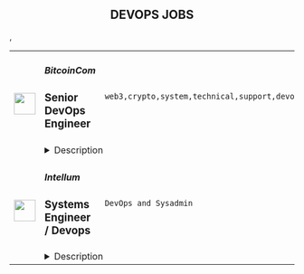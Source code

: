 <div align="center"><h2>DEVOPS JOBS</h2></div><table><tr>
                <td width="100" height="100" rowspan="2">
                    <img src="https://remoteok.com/assets/img/jobs/d5bf9032f0c86bd3f39c55bcebf2342c1674717321.png" width="38px" height="auto">
                </td>
                <td width="300">
                    <h5>BitcoinCom</h5>
                    <h3>Senior DevOps Engineer</h3>
                </td>
                <td width="300">
                    <code>web3,crypto,system,technical,support,devops,mobile,management,senior,engineer,engineering,linux</code>
                </td>
                <td width="200">
                <text>5 days ago</text>
                </td>
                <td width="100" rowspan="2">
                <a href="https://remoteOK.com/remote-jobs/remote-senior-devops-engineer-bitcoincom-184691" align="right" target="_blank">Apply</a>
                </td>
            </tr>
            <tr>
                <td colspan="3">
                <details><summary>Description</summary>
                <p>Bitcoin's mission is to create more 'economic freedom' in the world. We believe individuals should be able to freely acquire and use personal resources however they choose. We assert that economic freedom is a fundamental human right and a vital component of human dignity, and we believe that it is foundational for peaceful and prosperous societies.</p>
<p>Our vision is to provide the next billion people with access to products that exemplify the ideals of Bitcoin. These ideals - which include peer-to-peer transactions, decentralization, censorship resistance, and permissionless-ness - support economic freedom.</p>
<p>Our approach is to develop and promote widely accessible products that support economic freedom. The Bitcoin.com App is a mobile and web-enabled platform from which anyone can access all Bitcoin.com products and services. Use the App to buy, sell, trade, earn, use, and learn crypto. At the core of the App is a multichain Web3 wallet that enables anyone to take control of their crypto and use it however they wish.<br><br>We are seeking a talented Senior DevOps Engineer who shares our vision.</p>
<p> </p>
<p><strong>Roles & Responsibilities</strong></p>
<ol>
<li>Streamline feedback for engineering team members by enhancing CI/CD processes and modernizing local and cloud-based development tools.</li>
<li>Investigate new technologies, build proof-of-concepts, tackle technical obstacles and suggest cutting-edge solutions for both technical and business-related challenges.</li>
<li>Conceptualize, execute, and implement the most effective DevOps tooling and automation across all of our services.</li>
<li>Create measurements to make data-driven decisions about our development tooling, monitor the result, and iterate.</li>
<li>Promote industry best practices within our engineering teams and actively implement them across our platform.</li>
<li>Lead incident management and post-mortem processes to ensure that the products we develop meet the highest standards for quality, reliability, and stability for our users.</li>
</ol>
<p> </p>
<p><strong>Core Competenties</strong></p>
<ul>
<li>Experience with distributed database systems (Cassandra, etc)</li>
<li>Experience with IaC tools (Terraform, Ansible, etc.)</li>
<li>Experience with operating Linux and Cloud-based environments (AWS, etc)</li>
<li>Experience with container orchestration platforms: Kubernetes, ECS, etc.</li>
<li>Experience with source control systems: Git, GitLab, etc</li>
<li>Experience in at least two of the following: Unix/Linux shell scripting, Go, Java, etc.</li>
<li>Working knowledge of networking concepts: tcp/ip, common protocols, OSI model, etc.</li>
<li>Experience with container technologies: Docker, Podman, etc.</li>
<li>Ability to trace, debug, and diagnose remote distributed system issues</li>
<li>Communicates well in both written and verbal English</li>
</ul>
<p> </p>
<p><strong>Nice To Have</strong></p>
<ul>
<li>Familiarity working with service meshes (Istio, Linkerd, etc.)</li>
<li>Familiarity working with a multi-region infrastructure</li>
<li>Familiarity working with GitOps workflows</li>
<li>Certifications in Kubernetes, AWS, etc.</li>
</ul>
<p> </p>
<p><strong>Benefits</strong></p>
<p>We are serious about what we do, but more importantly, we have a lot of fun doing it. Our work culture is modern, meaning we strive for work experiences based on transparency, productivity, trust, and passion. For all benefits include:</p>
<p> </p>
<ul>
<li>Flexible work hours</li>
<li>Remote work</li>
<li>Health insurance reimbursement</li>
<li>Wellness program (Gym, etc.)</li>
<li>Home office allowance</li>
</ul><p><figure><iframe style="width:500px;height:281px;" src="//youtube.com/embed/" frameborder="0" allowfullscreen=""></iframe></figure></p><br/><br/>Please mention the word **DEPENDABLE** and tag RMjE4LjU1LjExOS4xNDI= when applying to show you read the job post completely (#RMjE4LjU1LjExOS4xNDI=). This is a beta feature to avoid spam applicants. Companies can search these words to find applicants that read this and see they're human.
                </details>
                </td>
            </tr>,<tr>
                <td width="100" height="100" rowspan="2">
                    <img src="https://weworkremotely.com/assets/IsotypeV2-1ebe3dd57673f3e8d02b7490bc0faaef55d6a95d3a4aaf17298bd3ed503ae7fe.svg" width="38px" height="auto">
                </td>
                <td width="300">
                    <h5>Intellum</h5>
                    <h3> Systems Engineer / Devops</h3>
                </td>
                <td width="300">
                    <code>DevOps and Sysadmin</code>
                </td>
                <td width="200">
                <text>4 days ago</text>
                </td>
                <td width="100" rowspan="2">
                <a href="https://weworkremotely.com/remote-jobs/intellum-systems-engineer-devops-3" align="right" target="_blank">Apply</a>
                </td>
            </tr>
            <tr>
                <td colspan="3">
                <details><summary>Description</summary>
                

<p>
  <strong>Headquarters:</strong> Atlanta, GA USA 
    <br /><strong>URL:</strong> <a href="http://intellum.com/">http://intellum.com/</a>
</p>

<div>Intellum is the creator and leader of the customer education market. We are privately-owned, profitable, and powered by a globally distributed team who truly cares about delivering remarkable learning experiences.</div><div>
<br>Our Engineering team currently consists of about 20 people and operates from the Americas, Europe and Oceania. Remote has been the bedrock of our culture for over a decade.</div><div>
<br>At Intellum, you will be joining a very successful organization and help the largest and fastest-moving brands in the world successfully educate their customers, partners, and employees.</div><div><br></div><div><br></div><div>
<br><strong>What we offer:</strong>
</div><ul>
<li>Remote Working with a flexible schedule, supported by a strong culture of asynchronous communication.</li>
<li>Working together with a team of smart, interesting people with the lightest, most supportive structure possible to be successful.</li>
<li>Varied, interesting technical challenges for talented engineers to tackle and large chunks of uninterrupted time to focus on getting things done.</li>
<li>An opportunity to play a significant role in our mission to improve the lives of others through educational technologies.</li>
</ul><div>
<br><strong>What we’re looking for:</strong>
</div><ul>
<li>We’re looking for an engineer with experience in scaling services, troubleshooting and managing incidents with diverse systems, that will help us grow the Intellum platform.</li>
<li>We’re looking for a detail-oriented and reliable individual, someone the team can trust and that can be responsible for their tasks to completion.</li>
<li>Required time zone between PST and UTC+2.<br><br>
</li>
</ul><div><strong>Our stack:</strong></div><ul>
<li>Applications are written in ruby on rails and node, using postgresql and mongodb for storage, redis, memcached, elasticsearch, websockets, etc</li>
<li>CI/CD stack based on Spinnaker, Jenkins, GIthub actions running on Kubernetes</li>
<li>Infrastructure as code with terraform + ansible</li>
<li>Multiple cloud providers AWS + Google Cloud</li>
</ul><div><strong><br>You’ll be a good fit if you:</strong></div><ul>
<li>Can work independently and asynchronously.</li>
<li>Can assume responsibility for a task from start to finish.</li>
<li>Are comfortable taking decisions within your areas of responsibility.</li>
<li>Proactively communicate with other team members to seek help and support.</li>
<li>Have managed infrastructure in one or more Cloud providers (AWS, Google Cloud)</li>
<li>Are familiar with Infrastructure as code tools (Terraform, cloudformation)</li>
<li>Have experience using configuration management tools like Ansible or chef, etc</li>
<li>Have managed large fleets of linux servers</li>
<li>Feel comfortable automating tasks and writing scripts (bash, ruby, python)</li>
</ul><div><br></div><div><strong>Extra bonus for:</strong></div><ul>
<li>Experience with ruby on rails or node js applications</li>
<li>Experience tuning/scaling relational databases (Postgresql, mysql)</li>
<li>Experience improving monitoring and reliability of systems</li>
</ul><div><strong><br>Responsibilities</strong></div><ul>
<li>Design and implement secure, scalable, and reliable infrastructure</li>
<li>Automate processes and workflows to reduce the workload and ship products faster</li>
<li>Monitor virtual infrastructure and be part of a 24x7 on-call rotation to respond to alerts</li>
<li>Work with software engineers to ensure application updates fit with the infrastructure and modify it as needed</li>
<li>Ensure backups are in place so we’re able to recover from disasters.</li>
<li>Create and manage technical infrastructure documentation and training documents</li>
</ul><div>
<br><strong>Physical Requirements/Work Environment:</strong>
</div><ul>
<li>Dexterity of hands and fingers to operate a computer keyboard, mouse, etc.</li>
<li>Extended time viewing a computer monitor</li>
<li>Sitting or standing for extended periods of time</li>
<li>Occasional irregular work hours</li>
</ul>

<p><strong>To apply:</strong> <a href="https://weworkremotely.com/remote-jobs/intellum-systems-engineer-devops-3">https://weworkremotely.com/remote-jobs/intellum-systems-engineer-devops-3</a></p>

                </details>
                </td>
            </tr></table>